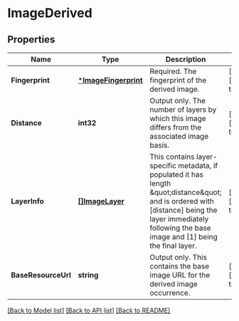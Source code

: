 # ImageDerived

## Properties
Name | Type | Description | Notes
------------ | ------------- | ------------- | -------------
**Fingerprint** | [***ImageFingerprint**](imageFingerprint.md) | Required. The fingerprint of the derived image. | [optional] [default to null]
**Distance** | **int32** | Output only. The number of layers by which this image differs from the associated image basis. | [optional] [default to null]
**LayerInfo** | [**[]ImageLayer**](imageLayer.md) | This contains layer-specific metadata, if populated it has length \&quot;distance\&quot; and is ordered with [distance] being the layer immediately following the base image and [1] being the final layer. | [optional] [default to null]
**BaseResourceUrl** | **string** | Output only. This contains the base image URL for the derived image occurrence. | [optional] [default to null]

[[Back to Model list]](../README.md#documentation-for-models) [[Back to API list]](../README.md#documentation-for-api-endpoints) [[Back to README]](../README.md)


